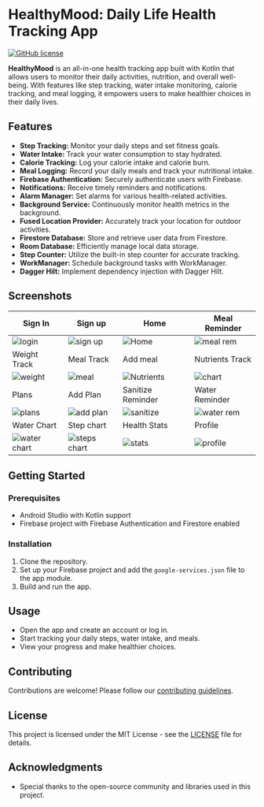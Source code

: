 # HealthyMood: Daily Life Health Tracking App

[![GitHub license](https://img.shields.io/badge/license-MIT-blue.svg)](https://github.com/yourusername/HealthyMood/blob/main/LICENSE)

**HealthyMood** is an all-in-one health tracking app built with Kotlin that allows users to monitor their daily activities, nutrition, and overall well-being. With features like step tracking, water intake monitoring, calorie tracking, and meal logging, it empowers users to make healthier choices in their daily lives.

## Features

- **Step Tracking:** Monitor your daily steps and set fitness goals.
- **Water Intake:** Track your water consumption to stay hydrated.
- **Calorie Tracking:** Log your calorie intake and calorie burn.
- **Meal Logging:** Record your daily meals and track your nutritional intake.
- **Firebase Authentication:** Securely authenticate users with Firebase.
- **Notifications:** Receive timely reminders and notifications.
- **Alarm Manager:** Set alarms for various health-related activities.
- **Background Service:** Continuously monitor health metrics in the background.
- **Fused Location Provider:** Accurately track your location for outdoor activities.
- **Firestore Database:** Store and retrieve user data from Firestore.
- **Room Database:** Efficiently manage local data storage.
- **Step Counter:** Utilize the built-in step counter for accurate tracking.
- **WorkManager:** Schedule background tasks with WorkManager.
- **Dagger Hilt:** Implement dependency injection with Dagger Hilt.

## Screenshots

| Sign In |  Sign up |  Home | Meal Reminder |
|--------------|--------------|--------------|--------------|
| ![login](https://github.com/subhajit4980/HealthyMode/assets/73961104/d78a6118-aec2-437f-90ff-f14b33804d65) | ![sign up](https://github.com/subhajit4980/HealthyMode/assets/73961104/7c31a78c-aecb-49a0-bde2-35505b95c747) | ![Home](https://github.com/subhajit4980/HealthyMode/assets/73961104/ae979384-3325-4ca9-adae-112346de1552)| ![meal rem](https://github.com/subhajit4980/HealthyMode/assets/73961104/fc834f58-85af-46df-9621-18e4718817bd) |
| Weight Track |  Meal Track | Add meal | Nutrients Track |
| ![weight](https://github.com/subhajit4980/HealthyMode/assets/73961104/d78a398e-1a47-4992-8627-ea2cf3c302d6) | ![meal](https://github.com/subhajit4980/HealthyMode/assets/73961104/3d9cad58-cba2-4780-9242-20f476a4574c) | ![Nutrients](https://github.com/subhajit4980/HealthyMode/assets/73961104/4ee2b36c-9fb9-4342-b778-6db23af08fce) | ![chart](https://github.com/subhajit4980/HealthyMode/assets/73961104/8bc73921-cce9-4bcc-923f-33f2ef2c4f1a) |
| Plans |  Add Plan | Sanitize Reminder | Water Reminder |
| ![plans](https://github.com/subhajit4980/HealthyMode/assets/73961104/77dd233d-3aa6-45b3-a399-9fb808ed91da) | ![add plan](https://github.com/subhajit4980/HealthyMode/assets/73961104/3dfdc33f-203f-4c52-9e8a-b35c6c6fe7ec) | ![sanitize](https://github.com/subhajit4980/HealthyMode/assets/73961104/7961e34e-b636-4082-9240-f8146ba1582b) | ![water rem](https://github.com/subhajit4980/HealthyMode/assets/73961104/0c6def24-c341-437b-9d77-1a6b7542f0f5) |
| Water Chart |  Step chart | Health Stats | Profile |
| ![water chart](https://github.com/subhajit4980/HealthyMode/assets/73961104/e876b7fc-ea6b-4445-a583-d0c9d1065daf) | ![steps chart](https://github.com/subhajit4980/HealthyMode/assets/73961104/85d2aba0-37a3-4c43-82ba-0d6af8a396a4) | ![stats](https://github.com/subhajit4980/HealthyMode/assets/73961104/1bc8917b-e53b-4fac-bf1d-4881b0812330) | ![profile](https://github.com/subhajit4980/HealthyMode/assets/73961104/58ecf90c-bcad-4e07-a013-0a1368aa7749) |
## Getting Started

### Prerequisites

- Android Studio with Kotlin support
- Firebase project with Firebase Authentication and Firestore enabled

### Installation

1. Clone the repository.
2. Set up your Firebase project and add the `google-services.json` file to the app module.
3. Build and run the app.

## Usage

- Open the app and create an account or log in.
- Start tracking your daily steps, water intake, and meals.
- View your progress and make healthier choices.

## Contributing

Contributions are welcome! Please follow our [contributing guidelines](CONTRIBUTING.md).

## License

This project is licensed under the MIT License - see the [LICENSE](LICENSE) file for details.

## Acknowledgments

- Special thanks to the open-source community and libraries used in this project.

